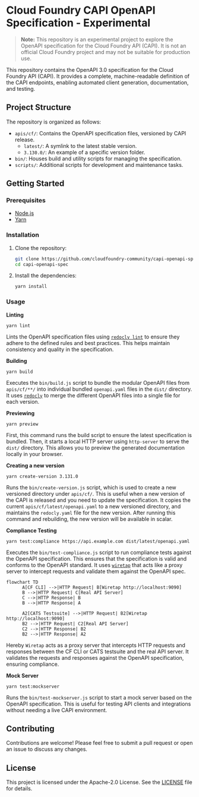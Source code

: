# Cloud Foundry CAPI OpenAPI Specification - Experimental

> **Note:** This repository is an experimental project to explore the OpenAPI specification for the Cloud Foundry API (CAPI). It is not an official Cloud Foundry project and may not be suitable for production use.

This repository contains the OpenAPI 3.0 specification for the Cloud Foundry API (CAPI). It provides a complete, machine-readable definition of the CAPI endpoints, enabling automated client generation, documentation, and testing.

## Project Structure

The repository is organized as follows:

- `apis/cf/`: Contains the OpenAPI specification files, versioned by CAPI release.
  - `latest/`: A symlink to the latest stable version.
  - `3.130.0/`: An example of a specific version folder.
- `bin/`: Houses build and utility scripts for managing the specification.
- `scripts/`: Additional scripts for development and maintenance tasks.

## Getting Started

### Prerequisites

- [Node.js](https://nodejs.org/)
- [Yarn](https://yarnpkg.com/)

### Installation

1. Clone the repository:

   ```bash
   git clone https://github.com/cloudfoundry-community/capi-openapi-spec.git
   cd capi-openapi-spec
   ```

2. Install the dependencies:

   ```bash
   yarn install
   ```

### Usage

**Linting**

`yarn lint`

Lints the OpenAPI specification files using [`redocly lint`](https://github.com/Redocly/redocly-cli) to ensure they adhere to the defined rules and best practices. This helps maintain consistency and quality in the specification.

**Building**

`yarn build`

Executes the `bin/build.js` script to bundle the modular OpenAPI files from `apis/cf/**/` into individual bundled `openapi.yaml` files in the `dist/` directory. It uses [`redocly`](https://github.com/Redocly/redocly-cli) to merge the different OpenAPI files into a single file for each version.

**Previewing**

`yarn preview`

First, this command runs the build script to ensure the latest specification is bundled. Then, it starts a local HTTP server using `http-server` to serve the `dist/` directory. This allows you to preview the generated documentation locally in your browser.

**Creating a new version**

`yarn create-version 3.131.0`

Runs the `bin/create-version.js` script, which is used to create a new versioned directory under `apis/cf/`. This is useful when a new version of the CAPI is released and you need to update the specification. It copies the current `apis/cf/latest/openapi.yaml` to a new versioned directory, and maintains the `redocly.yaml` file for the new version. After running this command and rebuilding, the new version will be available in scalar.

**Compliance Testing**

`yarn test:compliance https://api.example.com dist/latest/openapi.yaml`

Executes the `bin/test-compliance.js` script to run compliance tests against the OpenAPI specification. This ensures that the specification is valid and conforms to the OpenAPI standard. It uses [`wiretap`](https://github.com/pb33f/wiretap) that acts like a proxy server to intercept requests and validate them against the OpenAPI spec.

```mermaid
flowchart TD
      A[CF CLI] -->|HTTP Request| B[Wiretap http://localhost:9090]
      B -->|HTTP Request| C[Real API Server]
      C -->|HTTP Response| B
      B -->|HTTP Response| A

      A2[CATS Testsuite] -->|HTTP Request| B2[Wiretap http://localhost:9090]
      B2 -->|HTTP Request| C2[Real API Server]
      C2 -->|HTTP Response| B2
      B2 -->|HTTP Response| A2
```

Hereby `Wiretap` acts as a proxy server that intercepts HTTP requests and responses between the CF CLI or CATS testsuite and the real API server. It validates the requests and responses against the OpenAPI specification, ensuring compliance.

**Mock Server**

`yarn test:mockserver`

Runs the `bin/test-mockserver.js` script to start a mock server based on the OpenAPI specification. This is useful for testing API clients and integrations without needing a live CAPI environment.

## Contributing

Contributions are welcome! Please feel free to submit a pull request or open an issue to discuss any changes.

## License

This project is licensed under the Apache-2.0 License. See the [LICENSE](LICENSE) file for details.
